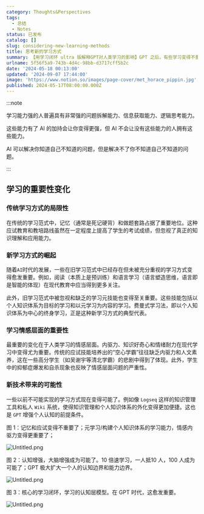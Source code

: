 ```yaml
---
category: Thoughts&Perspectives
tags:
  - 总结
  - Notes
status: 已发布
catalog: []
slug: considering-new-learning-methods
title: 思考新的学习方式
summary: 【用学习闭环 ultra 版解释GPT对人类学习的影响】GPT 之后，有些学习变得不重要了，有些学习变得更重要了，有些学习从不可能变成可能了。
urlname: 5f56f5a9-743b-4d4c-98bb-d3717cff5b2c
date: '2024-05-18 00:13:00'
updated: '2024-09-07 17:44:00'
image: 'https://www.notion.so/images/page-cover/met_horace_pippin.jpg'
published: 2024-05-17T08:00:00.000Z
---
```


:::note


学习能力强的人普遍具有非常强的问题拆解能力、信息获取能力、逻辑思考能力。


这些能力有了 AI 的加持会让你变得更强，但 AI 不会让没有这些能力的人拥有这些能力。


AI 可以解决你知道自己不知道的问题，但是解决不了你不知道自己不知道的问题。


:::


## 学习的重要性变化


### 传统学习方式的局限性


在传统的学习范式中，记忆（通常是死记硬背）和做题套路占据了重要地位。这种应试教育和教培路线虽然在一定程度上提高了学生的考试成绩，但忽视了真正的知识理解和应用能力。


### 新学习方式的崛起


随着`AI`时代的发展，一些在旧学习范式中已经存在但未被充分重视的学习方式变得愈发重要。例如，阅读（本质上是预训练）和语言学习（语言塑造思维，语言即是智能的体现）在现代教育中应当得到更多关注。


此外，旧学习范式中被忽视和缺乏的学习元技能也变得至关重要。这些技能包括以个人知识体系为目标的学习和以元学习为内容的学习。费曼式学习法，即以个人知识体系为中心的终身学习，正是这种新学习方式的典型代表。


### 学习情感层面的重要性


最重要的变化在于人类学习的情感层面。内驱力、知识好奇心和情绪耐力在现代学习中变得尤为重要。传统的应试技能培养出的“空心学霸”往往缺乏内驱力和人文素养，这在一些高分学生（如吴谢宇等清北学霸）的悲剧中得到了体现。此外，学生中的抑郁症爆发和自杀现象也反映了情感层面问题的严重性。


### 新技术带来的可能性


一些以前不可能实现的学习方式现在变得可能了。例如像 `Logseq` 这样的知识管理工具和私人 `Wiki` 系统，使得知识管理和个人知识体系的外化变得更加便捷。这也是 `GPT` 增强个人认知的前提条件。


图 1：记忆和应试变得不重要了；元学习/构建个人知识体系的学习能力，情感内驱力变得更重要了；


![Untitled.png](https://prod-files-secure.s3.us-west-2.amazonaws.com/5d24fe63-e567-4804-86f9-9fdc62e13082/a8319b77-00b3-43d9-9f99-e58187f20cfe/Untitled.png?X-Amz-Algorithm=AWS4-HMAC-SHA256&X-Amz-Content-Sha256=UNSIGNED-PAYLOAD&X-Amz-Credential=AKIAT73L2G45GO43JXI4%2F20241114%2Fus-west-2%2Fs3%2Faws4_request&X-Amz-Date=20241114T053759Z&X-Amz-Expires=3600&X-Amz-Signature=2968b8cd637119c8135a6234df9e3db56907b9f3ab77b1d7a4516bcaab3892e0&X-Amz-SignedHeaders=host&x-id=GetObject)


图 2：认知增强，大脑增强成为可能了。10 倍速学习，一人抵10 人，100 人成为可能了；GPT 极大扩大一个人的认知边界和能力边界。


![Untitled.png](https://prod-files-secure.s3.us-west-2.amazonaws.com/5d24fe63-e567-4804-86f9-9fdc62e13082/e195b372-4d2b-479c-9e75-1be4e2c1412e/Untitled.png?X-Amz-Algorithm=AWS4-HMAC-SHA256&X-Amz-Content-Sha256=UNSIGNED-PAYLOAD&X-Amz-Credential=AKIAT73L2G45GO43JXI4%2F20241114%2Fus-west-2%2Fs3%2Faws4_request&X-Amz-Date=20241114T053759Z&X-Amz-Expires=3600&X-Amz-Signature=44a068cb824bc9819b1d3142215733d1b7a28b30ed2eece66f293e1a908eab0b&X-Amz-SignedHeaders=host&x-id=GetObject)


图 3：核心的学习闭环，学习的认知层模型。在 GPT 时代，这愈发重要。


![Untitled.png](https://prod-files-secure.s3.us-west-2.amazonaws.com/5d24fe63-e567-4804-86f9-9fdc62e13082/57f2a38d-97b9-407e-baa1-8fecb8348e87/Untitled.png?X-Amz-Algorithm=AWS4-HMAC-SHA256&X-Amz-Content-Sha256=UNSIGNED-PAYLOAD&X-Amz-Credential=AKIAT73L2G45GO43JXI4%2F20241114%2Fus-west-2%2Fs3%2Faws4_request&X-Amz-Date=20241114T053759Z&X-Amz-Expires=3600&X-Amz-Signature=fd19aeca27da9c86a68e424fd5b592c6446e758527cdc6fcce711359a9299787&X-Amz-SignedHeaders=host&x-id=GetObject)

